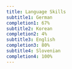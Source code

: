 ```yaml
---
title: Language Skills
subtitle1: German
completion1: 67%
subtitle2: Korean
completion2: 4%
subtitle3: English
completion3: 80%
subtitle4: Slovenian
completion4: 100%
---
```

